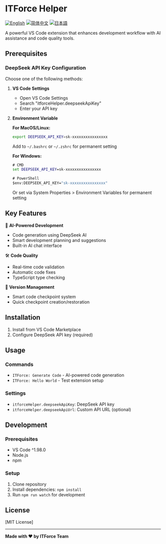 # ITForce Helper

[![English](https://img.shields.io/badge/Language-English-blue.svg)](./README.md)
[![简体中文](https://img.shields.io/badge/语言-简体中文-red.svg)](./README.zh-CN.md)
[![日本語](https://img.shields.io/badge/言語-日本語-green.svg)](./README.ja-JP.md)

A powerful VS Code extension that enhances development workflow with AI assistance and code quality tools.

## Prerequisites

### DeepSeek API Key Configuration

Choose one of the following methods:

1. **VS Code Settings**
   - Open VS Code Settings
   - Search "itforceHelper.deepseekApiKey"
   - Enter your API key

2. **Environment Variable**
   
   **For MacOS/Linux:**
   ```bash
   export DEEPSEEK_API_KEY=sk-xxxxxxxxxxxxxxxx
   ```
   Add to `~/.bashrc` or `~/.zshrc` for permanent setting

   **For Windows:**
   ```cmd
   # CMD
   set DEEPSEEK_API_KEY=sk-xxxxxxxxxxxxxxxx

   # PowerShell
   $env:DEEPSEEK_API_KEY="sk-xxxxxxxxxxxxxxxx"
   ```
   Or set via System Properties > Environment Variables for permanent setting

## Key Features

🤖 **AI-Powered Development**
- Code generation using DeepSeek AI
- Smart development planning and suggestions
- Built-in AI chat interface

🛠️ **Code Quality**
- Real-time code validation
- Automatic code fixes
- TypeScript type checking

🔄 **Version Management**
- Smart code checkpoint system
- Quick checkpoint creation/restoration

## Installation

1. Install from VS Code Marketplace
2. Configure DeepSeek API key (required)

## Usage

### Commands
- `ITForce: Generate Code` - AI-powered code generation
- `ITForce: Hello World` - Test extension setup

### Settings
- `itforceHelper.deepseekApiKey`: DeepSeek API key
- `itforceHelper.deepseekApiUrl`: Custom API URL (optional)

## Development

### Prerequisites
- VS Code ^1.98.0
- Node.js
- npm

### Setup
1. Clone repository
2. Install dependencies: `npm install`
3. Run `npm run watch` for development

## License

[MIT License]

---

**Made with ❤️ by ITForce Team**


